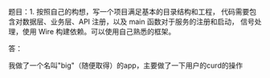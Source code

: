题目：1. 按照自己的构想，写一个项目满足基本的目录结构和工程，
代码需要包含对数据层、业务层、API 注册，以及 main 函数对于服务的注册和启动，
信号处理，使用 Wire 构建依赖。可以使用自己熟悉的框架。

答：

我做了一个名叫"big"（随便取得）的app，主要做了一下用户的curd的操作